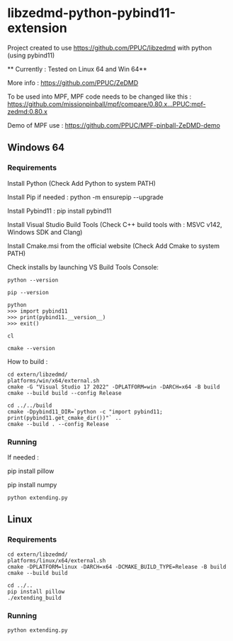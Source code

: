 # libzedmd-python-pybind11-extension
Project created to use https://github.com/PPUC/libzedmd with python (using pybind11)

** Currently : Tested on Linux 64 and Win 64**

More info : https://github.com/PPUC/ZeDMD

To be used into MPF, MPF code needs to be changed like this : https://github.com/missionpinball/mpf/compare/0.80.x...PPUC:mpf-zedmd:0.80.x

Demo of MPF use : https://github.com/PPUC/MPF-pinball-ZeDMD-demo

## Windows 64
### Requirements
Install Python (Check Add Python to system PATH)

Install Pip if needed : python -m ensurepip --upgrade

Install Pybind11 : pip install pybind11

Install Visual Studio Build Tools (Check C++ build tools with : MSVC v142, Windows SDK and Clang)

Install Cmake.msi from the official website (Check Add Cmake to system PATH)

Check installs by launching VS Build Tools Console:
```shell
python --version

pip --version

python
>>> import pybind11
>>> print(pybind11.__version__)
>>> exit()

cl

cmake --version
```

How to build :
```shell
cd extern/libzedmd/
platforms/win/x64/external.sh
cmake -G "Visual Studio 17 2022" -DPLATFORM=win -DARCH=x64 -B build
cmake --build build --config Release

cd ../../build
cmake -Dpybind11_DIR=`python -c "import pybind11; print(pybind11.get_cmake_dir())"` ..
cmake --build . --config Release 
```

### Running
If needed :

  pip install pillow
  
  pip install numpy

```shell
python extending.py 
```

## Linux
### Requirements
```shell
cd extern/libzedmd/
platforms/linux/x64/external.sh
cmake -DPLATFORM=linux -DARCH=x64 -DCMAKE_BUILD_TYPE=Release -B build
cmake --build build

cd ../..
pip install pillow
./extending_build
```

### Running
```shell
python extending.py 
```
